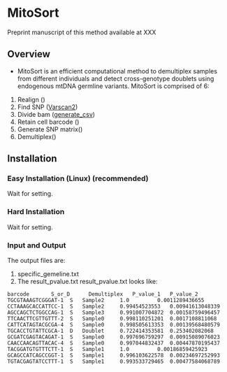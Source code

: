 # MitoSort
Preprint manuscript of this method available at XXX
## Overview 
- MitoSort is an efficient computational method to demultiplex samples from different individuals and detect cross-genotype doublets using endogenous mtDNA germline variants. 
MitoSort is comprised of 6:
1. Realign ([]())
2. Find SNP ([Varscan2]())
3. Divide bam ([generate_csv]())
4. Retain cell barcode ()
5. Generate SNP matrix()
6. Demultiplex()

## Installation
### Easy Installation (Linux) (recommended) 
Wait for setting.
### Hard Installation 
Wait for setting.
### Input and Output
The output files are:
1. specific_gemeline.txt
2. The result_pvalue.txt 
result_pvalue.txt looks like:
```
barcode 	  S_or_D 	  Demultiplex	P_value_1 	P_value_2
TGCGTAAAGTCGGGAT-1 	S	Sample2 	1.0 		0.0011289436655
CCTAAAGCACCATTCC-1	S	Sample2 	0.99454523553	0.00941613048339
AGCCAGCTCTGGCCAG-1	S	Sample3 	0.991007704872	0.00158759496457
TTCAACTTCGTTGTTT-2	S	Sample0 	0.998110251201	0.0017108811068
CATTCATAGTACGCGA-4	S	Sample0 	0.998505613353	0.00139568480579
TGCACCTGTATTCGCA-1	D	Doublet 	0.722414353581	0.253402082068
GCGATCGAGTACAGAT-1	S	Sample0 	0.997696759297	0.00915089076023
CAACCAACAGTTACAC-4	S	Sample0 	0.997044832437	0.00447870195437
TACGGATGTGTTTCTT-1	S	Sample1 	1.0 		0.00186859425923
GCAGCCATCAGCCGGT-1	S	Sample1 	0.996103622578	0.00234697252993
TGTACGAGTATCCTTT-1	S	Sample1 	0.993533729465	0.00477584068789

```


